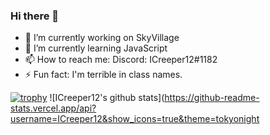 ### Hi there 👋

<!--
**ICreeper12/ICreeper12** is a ✨ _special_ ✨ repository because its `README.md` (this file) appears on your GitHub profile. 
Here are some ideas to get you started: -->

- 🔭 I’m currently working on SkyVillage
- 🌱 I’m currently learning JavaScript
- 📫 How to reach me: Discord: ICreeper12#1182
- ⚡ Fun fact: I'm terrible in class names.

[![trophy](https://github-profile-trophy.vercel.app/?username=ICreeper12&theme=onedark)](https://github.com/ryo-ma/github-profile-trophy)
![ICreeper12's github stats](https://github-readme-stats.vercel.app/api?username=ICreeper12&show_icons=true&theme=tokyonight
